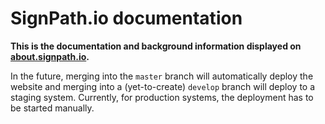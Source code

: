 # SignPath.io documentation

**This is the documentation and background information displayed on [about.signpath.io](https://about.signpath.io/).**

In the future, merging into the `master` branch will automatically deploy the website and merging into a (yet-to-create) `develop` branch will deploy to a staging system. Currently, for production systems, the deployment has to be started manually.
